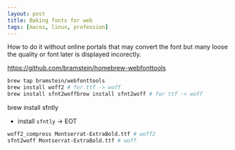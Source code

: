 ```yaml
---
layout: post
title: Baking fonts for web
tags: [macos, linux, profession]
---
```


How to do it without online portals that may convert the font but many loose the quality or font later is displayed incorectly.

https://github.com/bramstein/homebrew-webfonttools

```bash
brew tap bramstein/webfonttools
brew install woff2 # for ttf -> woff
brew install sfnt2woffbrew install sfnt2woff # for ttf -> woff

```

brew install sfntly

-   install `sfntly` -> EOT

```bash
woff2_compress Montserrat-ExtraBold.ttf # woff2
sfnt2woff Montserrat-ExtraBold.ttf # woff
```

[weblink-imagemagic]: https://imagemagick.org/
[weblink-libheif-macos]: https://www.libde265.org/
[weblink-libheif-alternative]: https://github.com/strukturag/libheif
